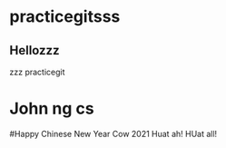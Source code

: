 # practicegitsss

## Hellozzz

zzz practicegit

# John ng cs

#Happy Chinese New Year Cow 2021
Huat ah! HUat all!
